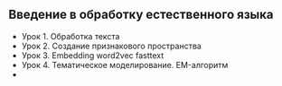 ## Введение в обработку естественного языка

* Урок 1. Обработка текста
* Урок 2. Создание признакового пространства
* Урок 3. Embedding word2vec fasttext
* Урок 4. Тематическое моделирование. EM-алгоритм
* 
